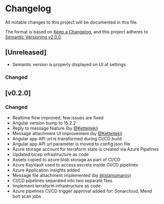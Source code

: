 # Changelog

All notable changes to this project will be documented in this file.

The format is based on [Keep a Changelog](https://keepachangelog.com/en/1.0.0/),
and this project adheres to [Semantic Versioning v2.0.0](https://semver.org/spec/v2.0.0.html).

## [Unreleased]

- Semantic version is properly displayed on UI at settings

### Changed

## [v0.2.0]

### Changed

- Realtime flow improved, few issues are fixed
- Angular version bump to 15.2.2
- Reply to message feature (by [@Ketteiteki](https://github.com/Ketteiteki))
- Message attachment UI improvement (by [@Ketteiteki](https://github.com/Ketteiteki))
- Angular app API url is transformed during CI/CD build
- Angular app API url parameter is moved to config.json file
- Azure storage account for terraform state is created via Azure Pipelines
- Updated bicep infrastructure as code
- Assets copied to azure blob storage as part of CI/CD
- Azure KeyVault used to access secrets inside CI/CD pipelines
- Azure Application insights added
- Message file attachment implemented
  (by [@islamumarov](https://github.com/MangoInstantMessenger/MangoMessengerAPI/pull/354))
- CI/CD pipelines separated into two separate files
- Implement terraform infrastructure as code
- Azure pipelines CI/CD trigger approval added for: Sonarcloud, Mend bolt scan jobs